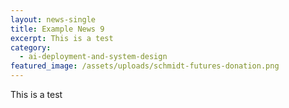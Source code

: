 ```yaml
---
layout: news-single
title: Example News 9
excerpt: This is a test
category:
  - ai-deployment-and-system-design
featured_image: /assets/uploads/schmidt-futures-donation.png
---
```

This is a test